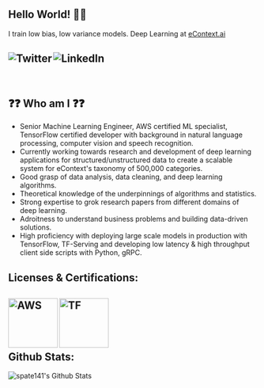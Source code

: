 ## Hello World! 👋🏻
I train low bias, low variance models. Deep Learning at <a href="https://www.econtext.ai/">eContext.ai</a>

<a href="https://twitter.com/intent/follow?original_referer=https%3A%2F%2Fgithub.com%2Fspate141&screen_name=__snehal__"><img align="left" alt="Twitter" src="https://img.shields.io/twitter/follow/__snehal__?color=1DA1F2&logo=twitter&style=for-the-badge" /></a>
<a href="https://www.linkedin.com/in/spatel141/"><img align="left" alt="LinkedIn" src="https://img.shields.io/badge/linkedin-%230077B5.svg?&style=for-the-badge&logo=linkedin&logoColor=white" /></a>
<br />
---
<br />

## ❓❓ Who am I ❓❓
- Senior Machine Learning Engineer, AWS certified ML specialist, TensorFlow certified developer with background in natural language processing, computer vision and speech recognition.
- Currently working towards research and development of deep learning applications for structured/unstructured data to create a scalable system for eContext's taxonomy of 500,000 categories.
- Good grasp of data analysis, data cleaning, and deep learning algorithms.
- Theoretical knowledge of the underpinnings of algorithms and statistics.
- Strong expertise to grok research papers from different domains of deep learning.
- Adroitness to understand business problems and building data-driven solutions.
- High proficiency with deploying large scale models in production with TensorFlow, TF-Serving and developing low latency & high throughput client side scripts with Python, gRPC.

## Licenses & Certifications:
<a href="https://www.youracclaim.com/badges/d2d63529-168f-4167-820a-d979df1e9c13/linked_in_profile"><img align="left" alt="AWS" width="100px" src="https://d1.awsstatic.com/training-and-certification/Certification%20Badges/AWS-Certified_Machine-Learning_Specialty_512x512.6ac490d15fe033a3d67ca544ecd0bcbcb10d391a.png" />
<a href="https://www.credential.net/8843109a-05ae-497d-884d-6c7809b96154"><img align="left" alt="TF" width="100px" src="https://developers.google.com/certification/directory/images/badges/tensorflow_developer.png" /></a>
<br />
---
<br />
<br />

## Github Stats:
<img alt="spate141's Github Stats" src="https://github-readme-stats.codestackr.vercel.app/api?username=spate141&show_icons=true&hide_border=true" />
<br />
